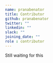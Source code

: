 ```yaml
---
name: pranabenator
title: Contributor
github: pranabenator
twitter: ""
linkedin: ""
slack: ""
joining_date: ""
role : contributor
---
```


Still waiting for this
